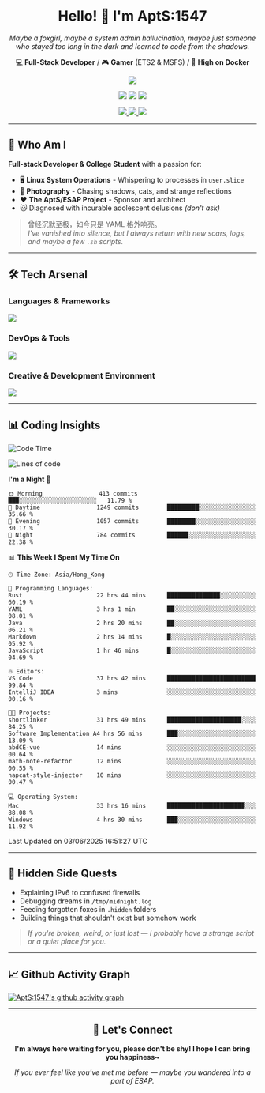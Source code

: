 <div align="center">
  <h1>Hello! 👋 I'm AptS:1547</h1>
  <p><em>Maybe a foxgirl, maybe a system admin hallucination, maybe just someone who stayed too long in the dark and learned to code from the shadows.</em></p>
  
  <p>
    💻 <strong>Full-Stack Developer</strong> / 🎮 <strong>Gamer</strong> (ETS2 & MSFS) / 🐋 <strong>High on Docker</strong>
  </p>
</div>

<div align="center">
  <p>
    <a href="https://github.com/AptS-1547">
      <img src="https://github-readme-stats.vercel.app/api?username=AptS-1547&show_icons=true&theme=transparent" />
    </a>
  </p>

  <p>
    <img src="https://komarev.com/ghpvc/?username=AptS-1547&color=blue&style=flat-square" />
    <img src="https://img.shields.io/github/followers/AptS-1547?style=flat-square" />
    <img src="https://img.shields.io/github/stars/AptS-1547?style=flat-square" />
  </p>

  <p>
    <a href="https://www.esaps.net/">
      <img src="https://img.shields.io/badge/website-4493f8?style=for-the-badge&logo=About.me&logoColor=white" />
    </a>
    <a href="https://www.esaps.net/feed/">
      <img src="https://img.shields.io/badge/RSS-4493f8?style=for-the-badge&logo=rss&logoColor=white" />
    </a>
    <a href="mailto:apts-1547@esaps.net">
      <img src="https://img.shields.io/badge/Email-4493f8?style=for-the-badge&logo=gmail&logoColor=white" />
    </a>
  </p>
</div>

---

## 🦊 Who Am I

**Full-stack Developer & College Student** with a passion for:
- 🖥️ **Linux System Operations** - Whispering to processes in `user.slice`
- 📸 **Photography** - Chasing shadows, cats, and strange reflections  
- ❤️ **The AptS/ESAP Project** - Sponsor and architect
- 🐱 Diagnosed with incurable adolescent delusions *(don't ask)*

> 曾经沉默至极，如今只是 YAML 格外响亮。  
> *I've vanished into silence, but I always return with new scars, logs, and maybe a few `.sh` scripts.*

---

## 🛠️ Tech Arsenal

### **Languages & Frameworks**
<a href="https://skillicons.dev">
  <img src="https://skillicons.dev/icons?i=py,javascript,typescript,vue,nodejs,php,html,css,java,kotlin,go,cpp,rust,bash,tailwind" />
</a>

### **DevOps & Tools**
<a href="https://skillicons.dev">
  <img src="https://skillicons.dev/icons?i=docker,git,github,githubactions,jenkins,nginx,cloudflare,workers,grafana,prometheus,postgres,mysql,mongodb,redis" />
</a>

### **Creative & Development Environment**
<a href="https://skillicons.dev">
  <img src="https://skillicons.dev/icons?i=vscode,visualstudio,idea,androidstudio,blender,ps,pr,ae,au" />
</a>

---

## 📊 Coding Insights

<!--START_SECTION:waka-->
![Code Time](http://img.shields.io/badge/Code%20Time-558%20hrs%2050%20mins-blue)

![Lines of code](https://img.shields.io/badge/From%20Hello%20World%20I%27ve%20Written-710.8%20thousand%20lines%20of%20code-blue)

**I'm a Night 🦉** 

```text
🌞 Morning                413 commits         ███░░░░░░░░░░░░░░░░░░░░░░   11.79 % 
🌆 Daytime                1249 commits        █████████░░░░░░░░░░░░░░░░   35.66 % 
🌃 Evening                1057 commits        ████████░░░░░░░░░░░░░░░░░   30.17 % 
🌙 Night                  784 commits         ██████░░░░░░░░░░░░░░░░░░░   22.38 % 
```


📊 **This Week I Spent My Time On** 

```text
🕑︎ Time Zone: Asia/Hong_Kong

💬 Programming Languages: 
Rust                     22 hrs 44 mins      ███████████████░░░░░░░░░░   60.19 % 
YAML                     3 hrs 1 min         ██░░░░░░░░░░░░░░░░░░░░░░░   08.01 % 
Java                     2 hrs 20 mins       ██░░░░░░░░░░░░░░░░░░░░░░░   06.21 % 
Markdown                 2 hrs 14 mins       █░░░░░░░░░░░░░░░░░░░░░░░░   05.92 % 
JavaScript               1 hr 46 mins        █░░░░░░░░░░░░░░░░░░░░░░░░   04.69 % 

🔥 Editors: 
VS Code                  37 hrs 42 mins      █████████████████████████   99.84 % 
IntelliJ IDEA            3 mins              ░░░░░░░░░░░░░░░░░░░░░░░░░   00.16 % 

🐱‍💻 Projects: 
shortlinker              31 hrs 49 mins      █████████████████████░░░░   84.25 % 
Software_Implementation_A4 hrs 56 mins       ███░░░░░░░░░░░░░░░░░░░░░░   13.09 % 
abdCE-vue                14 mins             ░░░░░░░░░░░░░░░░░░░░░░░░░   00.64 % 
math-note-refactor       12 mins             ░░░░░░░░░░░░░░░░░░░░░░░░░   00.55 % 
napcat-style-injector    10 mins             ░░░░░░░░░░░░░░░░░░░░░░░░░   00.47 % 

💻 Operating System: 
Mac                      33 hrs 16 mins      ██████████████████████░░░   88.08 % 
Windows                  4 hrs 30 mins       ███░░░░░░░░░░░░░░░░░░░░░░   11.92 % 
```


 Last Updated on 03/06/2025 16:51:27 UTC
<!--END_SECTION:waka-->

---

## 🌙 Hidden Side Quests

- Explaining IPv6 to confused firewalls
- Debugging dreams in `/tmp/midnight.log`  
- Feeding forgotten foxes in `.hidden` folders
- Building things that shouldn't exist but somehow work

> *If you're broken, weird, or just lost — I probably have a strange script or a quiet place for you.*

---

## 📈 Github Activity Graph

[![AptS:1547's github activity graph](https://github-readme-activity-graph.vercel.app/graph?username=AptS-1547&theme=react-dark)](https://github.com/AptS-1547)

---

<div align="center">
  <h2>🤝 Let's Connect</h2>
  <p><strong>I'm always here waiting for you, please don't be shy! I hope I can bring you happiness~</strong></p>
  
  <em>If you ever feel like you've met me before — maybe you wandered into a part of ESAP.</em>
</div>
